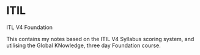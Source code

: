 # ITIL
ITL V4 Foundation

This contains my notes based on the ITIL V4 Syllabus scoring system, and utilising the Global KNowledge, three day Foundation course.

